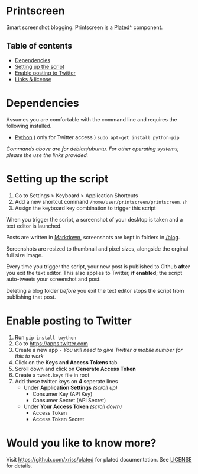 
# Printscreen

Smart screenshot blogging. Printscreen is a [Plated^](https://github.com/xriss/plated) component.

## Table of contents
  - [Dependencies](#dependencies)
  - [Setting up the script](#setting-up-the-script)
  - [Enable posting to Twitter](#enable-posting-to-twitter)
  - [Links & license](#would-you-like-to-know-more)

# Dependencies

Assumes you are comfortable with the command line and requires the following installed.

- [Python](https://packaging.python.org/installing/) ( only for Twitter access ) ```sudo apt-get install python-pip```

_Commands above are for debian/ubuntu. For other operating systems, please the use the links provided._

# Setting up the script

1. Go to Settings > Keyboard > Application Shortcuts
2. Add a new shortcut command ```/home/user/printscreen/printscreen.sh```
3. Assign the keyboard key combination to trigger this script

When you trigger the script, a screenshot of your desktop is taken and a text editor is launched.

Posts are written in [Markdown](https://github.com/adam-p/markdown-here/wiki/Markdown-Cheatsheet), screenshots are kept in folders in [/blog](https://github.com/notshi/printscreen/tree/master/plated/source/blog).

Screenshots are resized to thumbnail and pixel sizes, alongside the orginal full size image.

Every time you trigger the script, your new post is published to Github **after** you exit the text editor. This also applies to Twitter, **if enabled**; the script auto-tweets your screenshot and post.

Deleting a blog folder _before_ you exit the text editor stops the script from publishing that post.


# Enable posting to Twitter

1. Run ```pip install twython```
2. Go to https://apps.twitter.com
3. Create a new app - _You will need to give Twitter a mobile number for this to work_
4. Click on the **Keys and Access Tokens** tab
5. Scroll down and click on **Generate Access Token**
6. Create a ```tweet.keys``` file in root
7. Add these twitter keys on **4** seperate lines
    - Under **Application Settings** _(scroll up)_
      - Consumer Key (API Key)
	  - Consumer Secret (API Secret)
    - Under **Your Access Token** _(scroll down)_
	  - Access Token
	  - Access Token Secret


# Would you like to know more?

Visit https://github.com/xriss/plated for plated documentation. See [LICENSE](https://github.com/xriss/plated/blob/master/LICENSE) for details.
